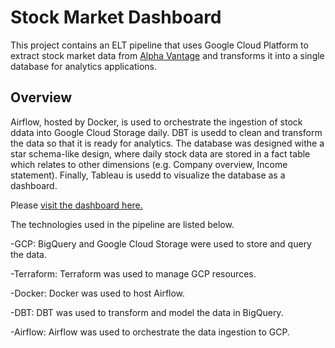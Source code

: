 # Stock Market Dashboard

This project contains an ELT pipeline that uses Google Cloud Platform to extract stock market data from [Alpha Vantage](https://www.alphavantage.co/) and transforms it into a single database for analytics applications.

## Overview

Airflow, hosted by Docker, is used to orchestrate the ingestion of stock ddata into Google Cloud Storage daily. DBT is usedd to clean and transform the data so that it is ready for analytics. The database was designed withe a star schema-like design, where daily stock data are stored in a fact table which relates to other dimensions (e.g. Company overview, Income statement). Finally, Tableau is usedd to visualize the database as a dashboard.

Please [visit the dashboard here.](https://public.tableau.com/views/StockMArketDashboard/Dashboard1?:language=en-US&publish=yes&:display_count=n&:origin=viz_share_link)

The technologies used in the pipeline are listed below.

-GCP: BigQuery and Google Cloud Storage were used to store and query the data.

-Terraform: Terraform was used to manage GCP resources.

-Docker: Docker was used to host Airflow.

-DBT: DBT was used to transform and model the data in BigQuery.

-Airflow: Airflow was used to orchestrate the data ingestion to GCP.
